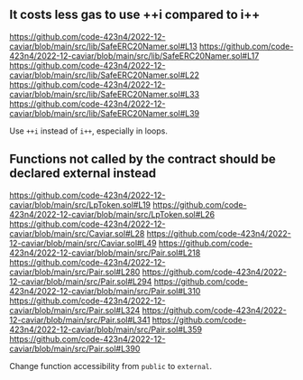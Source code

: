 ## It costs less gas to use ++i compared to i++
https://github.com/code-423n4/2022-12-caviar/blob/main/src/lib/SafeERC20Namer.sol#L13
https://github.com/code-423n4/2022-12-caviar/blob/main/src/lib/SafeERC20Namer.sol#L17
https://github.com/code-423n4/2022-12-caviar/blob/main/src/lib/SafeERC20Namer.sol#L22
https://github.com/code-423n4/2022-12-caviar/blob/main/src/lib/SafeERC20Namer.sol#L33
https://github.com/code-423n4/2022-12-caviar/blob/main/src/lib/SafeERC20Namer.sol#L39

Use `++i` instead of `i++`, especially in loops.


## Functions not called by the contract should be declared external instead
https://github.com/code-423n4/2022-12-caviar/blob/main/src/LpToken.sol#L19
https://github.com/code-423n4/2022-12-caviar/blob/main/src/LpToken.sol#L26
https://github.com/code-423n4/2022-12-caviar/blob/main/src/Caviar.sol#L28
https://github.com/code-423n4/2022-12-caviar/blob/main/src/Caviar.sol#L49
https://github.com/code-423n4/2022-12-caviar/blob/main/src/Pair.sol#L218
https://github.com/code-423n4/2022-12-caviar/blob/main/src/Pair.sol#L280
https://github.com/code-423n4/2022-12-caviar/blob/main/src/Pair.sol#L294
https://github.com/code-423n4/2022-12-caviar/blob/main/src/Pair.sol#L310
https://github.com/code-423n4/2022-12-caviar/blob/main/src/Pair.sol#L324
https://github.com/code-423n4/2022-12-caviar/blob/main/src/Pair.sol#L341
https://github.com/code-423n4/2022-12-caviar/blob/main/src/Pair.sol#L359
https://github.com/code-423n4/2022-12-caviar/blob/main/src/Pair.sol#L390

Change function accessibility from `public` to `external`.